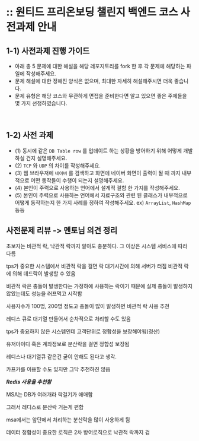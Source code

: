 # :: 원티드 프리온보딩 챌린지 백엔드 코스 사전과제 안내
## 1-1) 사전과제 진행 가이드
- 아래 총 5 문제에 대한 해설을 해당 레포지토리를 fork 한 후 각 문제에 해당하는 파일에 작성해주세요.
- 문제 해설에 대한 정해진 양식은 없으며, 최대한 자세히 해설해주시면 더욱 좋습니다.
- 문제 유형은 해당 코스와 무관하게 면접을 준비한다면 알고 있으면 좋은 주제들을 몇 가지 선정하였습니다.

<br>

## 1-2) 사전 과제 
- (1) 동시에 같은 `DB Table row` 를 업데이트 하는 상황을 방어하기 위해 어떻게 개발하실 건지 설명해주세요.
- (2) `TCP` 와 `UDP` 의 차이를 작성해주세요.
- (3) 웹 브라우저에 `네이버` 를 검색하고 화면에 네이버 화면이 출력이 될 때 까지 내부적으로 어떤 동작들이 수행이 되는지 설명해주세요.
- (4) 본인이 주력으로 사용하는 언어에서 설계적 결함 한 가지를 작성해주세요.
- (5) 본인이 주력으로 사용하는 언어에서 자료구조와 관련 된 클래스가 내부적으로 어떻게 동작하는지 한 가지 사례를 정하여 작성해주세요. ex) `ArrayList`, `HashMap` 등등


## 사전문제 리뷰 -> 멘토님 의견 정리
초보자는 비관적 락, 낙관적 락까지 알아도 충분하다.
그 이상은 시스템 서비스에 따라 다름

tps가 중요한 시스템에서 비관적 락을 걸면 락 대기시간에 의해 서버가 터짐
비관적 락에 의해 데드락이 발생할 수 있음

비관적 락은 충돌이 발생한다는 가정하에 사용하는 락이기 때문에 실제 충돌이 발생하지 않았는데도 성능을 러프먹고 시작함

사용자수가 100명, 200명 정도고 충돌이 많이 발생하면 비관적 락 사용 추천

레디스 큐로 대기열 만들어서 순차적으로 처리할 수도 있음

tps가 중요하지 않은 시스템인데 고객단위로 정합성을 보장해야됨(정산)

유저아이디 혹은 계좌정보로 분산락을 걸면 정합성 보장됨

레디스나 대기열큐 같은건 굳이 안해도 된다고 생각.



카프카를 이용할 수도 있지만 그닥 추천하진 않음

***Redis 사용을 추천함***

MSA는 DB가 여러개라 락걸기가 애매함

그래서 레디스로 분산락 거는게 편함

msa에서는 앞단에서 처리하는 분산락을 많이 사용하게 됨

데이터 정합성이 중요한 로직은 2차 방어로직으로 낙관적 락까지 검